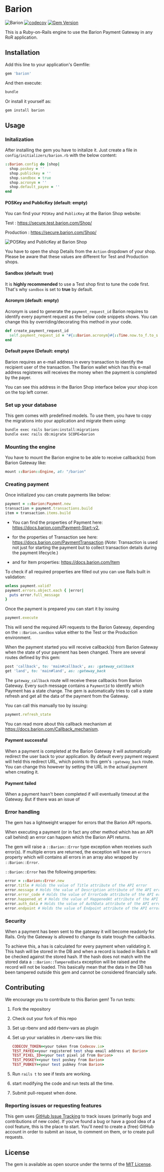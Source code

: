 # Barion

![Barion](https://github.com/Meter-reader/Barion/workflows/Ruby/badge.svg)
[![codecov](https://codecov.io/gh/Meter-Reader/barion/branch/main/graph/badge.svg?token=DCOKCM7B2J)](https://codecov.io/gh/Meter-Reader/barion)
[![Gem Version](https://badge.fury.io/rb/barion.svg)](https://badge.fury.io/rb/barion)

This is a Ruby-on-Rails engine to use the Barion Payment Gateway in any RoR application.

## Installation

Add this line to your application's Gemfile:

```ruby
gem 'barion'
```

And then execute:

```bash
bundle
```

Or install it yourself as:

```bash
gem install barion
```

## Usage

### Initalization

After installing the gem you have to initalize it.
Just create a file in `config/initializers/barion.rb` with the below content:

```ruby
::Barion.config do |shop|
  shop.poskey = ''
  shop.publickey = ''
  shop.sandbox = true
  shop.acronym = ''
  shop.default_payee = ''
end
```

#### POSKey and PublicKey (default: empty)

You can find your `POSKey` and `PublicKey` at the  Barion Shop website:

Test : <https://secure.test.barion.com/Shop/>

Production : <https://secure.barion.com/Shop/>

![POSKey and PublicKey at Barion Shop](https://docs.barion.com/images/2/2b/Poskey.jpg "POSKey and PublicKey at Barion Shop")

You have to open the shop Details from the `Action` dropdown of your shop. Please be aware that these values are different for Test and Production shops.

#### Sandbox (default: true)

It is **highly recommended** to use a Test shop first to tune the code first. That's why `sandbox` is set to **true** by default.

#### Acronym (default: empty)

Acronym is used to generate the `payment_request_id` Barion requires to identify every payment request as the below code snippets shows. You can change this by overriding/decorating this method in your code.

```ruby
def create_payment_request_id
  self.payment_request_id = "#{::Barion.acronym}#{::Time.now.to_f.to_s.gsub('.', '')}" if payment_request_id.nil?
end
```

#### Default payee (Default: empty)

Barion requires an e-mail address in every transaction to identify the recipient user of the transaction. The Barion wallet which has this e-mail address registeres will receives the money when the payment is completed by the payer.

You can see this address in the Barion Shop interface below your shop icon on the top left corner.

### Set up your database

This gem comes with predefined models. To use them, you have to copy the migrations into your application and migrate them using:

```bash
bundle exec rails barion:install:migrations
bundle exec rails db:migrate SCOPE=barion
```

### Mounting the engine

You have to mount the Barion engine to be able to receive callback(s) from Barion Gateway like:

```ruby
mount ::Barion::Engine, at: "/barion"
```

### Creating payment

Once initialized you can create payments like below:

```ruby
payment = ::Barion:Payment.new
transaction = payment.transactions.build
item = transaction.items.build
```

* You can find the properties of Payment here: <https://docs.barion.com/Payment-Start-v2>,

* for the properties of Transaction see here: <https://docs.barion.com/PaymentTransaction>
(*Note*: Transaction is used not just for starting the payment but to collect transaction details during the payment lifecycle.)

* and for Item properties: <https://docs.barion.com/Item>

To check if all required properties are filled out you can use Rails built in validation:

```ruby
unless payment.valid?
payment.errors.object.each { |error|
  puts error.full_message
}
```

Once the payment is prepared you can start it by issuing

```ruby
payment.execute
```

This will send the required API requests to the Barion Gateway, depending on the `::Barion.sandbox` value either to the Test or the Production environment.

When the payment started you will receive callback(s) from Barion Gateway when the state of your payment has been changed. There are several routes defined by this gem:

```ruby
post 'callback', to: 'main#callback', as: :gateway_callback
get 'land', to: 'main#land', as: :gateway_back
```

The `gateway_callback` route will receive these callbacks from Barion Gateway. Every such message contains a `PaymentId` to identify which Payment has a state change. The gem is automatically tries to call a state refresh and get all the data of the payment from the Gateway.

You can call this manually too by issuing:

```ruby
payment.refresh_state
```

You can read more about this callback mechanism at <https://docs.barion.com/Callback_mechanism>.

#### Payment successful

When a payment is completed at the Barion Gateway it will automatically redirect the user back to your application. By default every payment request will held this redirect URL, which points to this gem's `:gateway_back` route.
You can change this however by setting the URL in the actual payment when creating it.

#### Payment failed

When a payment hasn't been completed if will eventually timeout at the Gateway. But if there was an issue of

### Error handling

The gem has a lightweight wrapper for errors that the Barion API reports.

When executing a payment (or in fact any other method which has an API call behind) an error can happen which the Barion API returns.

The gem will raise a ``::Barion::Error`` type exception when receives such error(s). If multiple errors are returned, the exception will have an `errors` property which will contains all errors in an array also wrapped by ``::Barion::Error``.

``::Barion::Error`` has the following properties:

```ruby
error = ::Barion::Error.new
error.title # Holds the value of Title attribute of the API error
error.message # Holds the value of Description attribute of the API error
error.error_code # Holds the value of ErrorCode attribute of the API error
error.happened_at # Holds the value of HappenedAt attribute of the API error
error.auth_data # Holds the value of AuthData attribute of the API error
error.endpoint # Holds the value of Endpoint attribute of the API error
```

### Security

When a payment has been sent to the gateway it will become readonly for Rails. Only the Gateway is allowed to change its state trough the callbacks.

To achieve this, a has is calculated for every payment when validating it. This hash will be stored in the DB and when a record is loaded in Rails it will be checked against the stored hash. If the hash does not match with the stored data a `::Barion::TamperedData` exception will be raised and the record will not be loaded. This basically mean that the data in the DB has been tampered outside this gem and cannot be considered financially safe.

## Contributing

We encourage you to contribute to this Barion gem!
To run tests:

1. Fork the repository
2. Check out your fork of this repo
3. Set up rbenv and add rbenv-vars as plugin
4. Set up your variables in .rbenv-vars like this:

    ```ruby
    CODECOV_TOKEN=<your token from Codecov.io>
    TEST_PAYEE=<your registered test shop email address at Barion>
    TEST_PIXEL_ID=<your test pixel id from Barion>
    TEST_POSKEY=<your test poskey from Barion>
    TEST_PUBKEY=<your test pubkey from Barion>
    ```

5. Run ``rails t`` to see if tests are working.
6. start modifying the code and run tests all the time.
7. Submit pull-request when done.

### Reporting issues or requesting features

This gem uses [GitHub Issue Tracking](https://github.com/meter-reader/barion/issues) to track issues (primarily bugs and contributions of new code). If you've found a bug  or have a good idea of a cool feature, this is the place to start. You'll need to create a (free) GitHub account in order to submit an issue, to comment on them, or to create pull requests.

## License

The gem is available as open source under the terms of the [MIT License](https://opensource.org/licenses/MIT).
